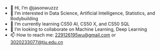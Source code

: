 - 👋 Hi, I’m @jasonwuzzz
- 👀 I’m interested in Data Science, Artificial Intelligence, Statistics, and Bodybuilding
- 🌱 I’m currently learning CS50 AI, CS50 X, and CS50 SQL
- 💞️ I’m looking to collaborate on Machine Learning, Deep Learning
- 📫 How to reach me: 229126195wu@gmail.com or 3020233077@tju.edu.cn

<!---
jasonwuzzz/jasonwuzzz is a ✨ special ✨ repository because its `README.md` (this file) appears on your GitHub profile.
You can click the Preview link to take a look at your changes.
--->
